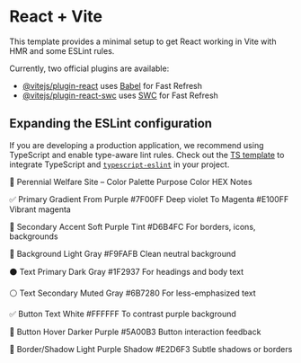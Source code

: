 # React + Vite

This template provides a minimal setup to get React working in Vite with HMR and some ESLint rules.

Currently, two official plugins are available:

- [@vitejs/plugin-react](https://github.com/vitejs/vite-plugin-react/blob/main/packages/plugin-react/README.md) uses [Babel](https://babeljs.io/) for Fast Refresh
- [@vitejs/plugin-react-swc](https://github.com/vitejs/vite-plugin-react-swc) uses [SWC](https://swc.rs/) for Fast Refresh

## Expanding the ESLint configuration

If you are developing a production application, we recommend using TypeScript and enable type-aware lint rules. Check out the [TS template](https://github.com/vitejs/vite/tree/main/packages/create-vite/template-react-ts) to integrate TypeScript and [`typescript-eslint`](https://typescript-eslint.io) in your project.



🎨 Perennial Welfare Site – Color Palette
Purpose	Color	HEX	Notes

✅ Primary Gradient	From Purple	#7F00FF	Deep violet
                To Magenta	#E100FF	Vibrant magenta

🔷 Secondary Accent	Soft Purple Tint	#D6B4FC	For borders, icons, backgrounds

🔳 Background	Light Gray	#F9FAFB	Clean neutral background

⚫ Text Primary	Dark Gray	#1F2937	For headings and body text

⚪ Text Secondary	Muted Gray	#6B7280	For less-emphasized text

✅ Button Text	White	#FFFFFF	To contrast purple background

🔘 Button Hover	Darker Purple	#5A00B3	Button interaction feedback

🔲 Border/Shadow	Light Purple Shadow	#E2D6F3	Subtle shadows or borders
